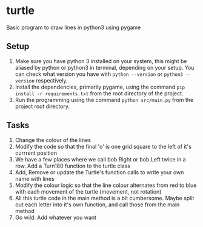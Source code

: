# turtle
Basic program to draw lines in python3 using pygame

## Setup
1. Make sure you have python 3 installed on your system, this might be aliased by python or python3 in terminal, depending on your setup. You can check what version you have with `python --version` or `python3 --version` respectively.
2. Install the dependencies, primarily pygame, using the command `pip install -r requirements.txt` from the root directory of the project.
3. Run the programming using the command `python src/main.py` from the project root directory.

## Tasks
1. Change the colour of the lines
2. Modify the code so that the final 'o' is one grid square to the left of it's currrent position
3. We have a few places where we call bob.Right or bob.Left twice in a row. Add a Turn180 function to the turtle class
4. Add, Remove or update the Turtle's function calls to write your own name with lines
5. Modify the colour logic so that the line colour alternates from red to blue with each movement of the turtle (movement, not rotation)
6. All this turtle code in the main method is a bit cumbersome. Maybe split out each letter into it's own function, and call those from the main method
7. Go wild. Add whatever you want

